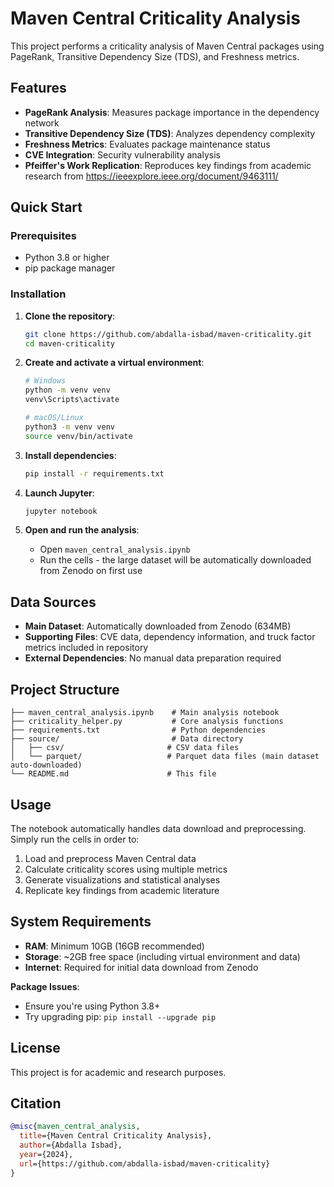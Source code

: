 # Maven Central Criticality Analysis

This project performs a criticality analysis of Maven Central packages using PageRank, Transitive Dependency Size (TDS), and Freshness metrics.

## Features

- **PageRank Analysis**: Measures package importance in the dependency network
- **Transitive Dependency Size (TDS)**: Analyzes dependency complexity
- **Freshness Metrics**: Evaluates package maintenance status
- **CVE Integration**: Security vulnerability analysis
- **Pfeiffer's Work Replication**: Reproduces key findings from academic research from https://ieeexplore.ieee.org/document/9463111/

## Quick Start

### Prerequisites

- Python 3.8 or higher
- pip package manager

### Installation

1. **Clone the repository**:

   ```bash
   git clone https://github.com/abdalla-isbad/maven-criticality.git
   cd maven-criticality
   ```

2. **Create and activate a virtual environment**:

   ```bash
   # Windows
   python -m venv venv
   venv\Scripts\activate

   # macOS/Linux
   python3 -m venv venv
   source venv/bin/activate
   ```

3. **Install dependencies**:

   ```bash
   pip install -r requirements.txt
   ```

4. **Launch Jupyter**:

   ```bash
   jupyter notebook
   ```

5. **Open and run the analysis**:
   - Open `maven_central_analysis.ipynb`
   - Run the cells - the large dataset will be automatically downloaded from Zenodo on first use

## Data Sources

- **Main Dataset**: Automatically downloaded from Zenodo (634MB)
- **Supporting Files**: CVE data, dependency information, and truck factor metrics included in repository
- **External Dependencies**: No manual data preparation required

## Project Structure

```
├── maven_central_analysis.ipynb    # Main analysis notebook
├── criticality_helper.py           # Core analysis functions
├── requirements.txt                # Python dependencies
├── source/                         # Data directory
│   ├── csv/                       # CSV data files
│   └── parquet/                   # Parquet data files (main dataset auto-downloaded)
└── README.md                      # This file
```

## Usage

The notebook automatically handles data download and preprocessing. Simply run the cells in order to:

1. Load and preprocess Maven Central data
2. Calculate criticality scores using multiple metrics
3. Generate visualizations and statistical analyses
4. Replicate key findings from academic literature

## System Requirements

- **RAM**: Minimum 10GB (16GB recommended)
- **Storage**: ~2GB free space (including virtual environment and data)
- **Internet**: Required for initial data download from Zenodo


**Package Issues**:

- Ensure you're using Python 3.8+
- Try upgrading pip: `pip install --upgrade pip`

## License

This project is for academic and research purposes.

## Citation

```bibtex
@misc{maven_central_analysis,
  title={Maven Central Criticality Analysis},
  author={Abdalla Isbad},
  year={2024},
  url={https://github.com/abdalla-isbad/maven-criticality}
}
```
